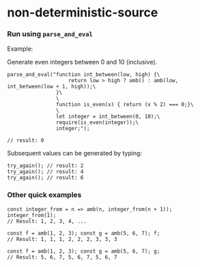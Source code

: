 # non-deterministic-source

### Run using `parse_and_eval`

Example:

Generate even integers between 0 and 10 (inclusive).

```
parse_and_eval("function int_between(low, high) {\
                    return low > high ? amb() : amb(low, int_between(low + 1, high));\
                }\
                \
                function is_even(x) { return (x % 2) === 0;}\
                \
                let integer = int_between(0, 10);\
                require(is_even(integer));\
                integer;");

// result: 0
```
Subsequent values can be generated by typing:
```
try_again(); // result: 2
try_again(); // result: 4
try_again(); // result: 6
```


### Other quick examples

```
const integer_from = n => amb(n, integer_from(n + 1)); integer_from(1);
// Result: 1, 2, 3, 4, ...
```

```
const f = amb(1, 2, 3); const g = amb(5, 6, 7); f;
// Result: 1, 1, 1, 2, 2, 2, 3, 3, 3
```

```
const f = amb(1, 2, 3); const g = amb(5, 6, 7); g;
// Result: 5, 6, 7, 5, 6, 7, 5, 6, 7
```

